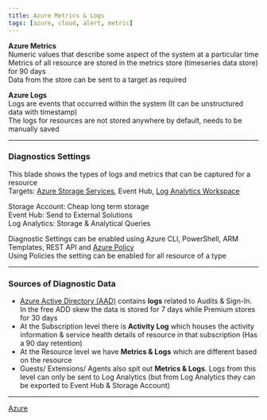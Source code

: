 ```yaml
---
title: Azure Metrics & Logs
tags: [azure, cloud, alert, metric]
---
```


**Azure Metrics**  
Numeric values that describe some aspect of the system at a particular time  
Metrics of all resource are stored in the metrics store (timeseries data store) for 90 days  
Data from the store can be sent to a target as required

**Azure Logs**  
Logs are events that occurred within the system (It can be unstructured data with timestamp)  
The logs for resources are not stored anywhere by default, needs to be manually saved  

---

### Diagnostics Settings

This blade shows the types of logs and metrics that can be captured for a resource   
Targets: [Azure Storage Services](../Azure%20Storage%20Services/Azure%20Storage%20Services.md), Event Hub, [Log Analytics Workspace](../Azure%20Analytics%20Services/Log%20Analytics%20Workspace.md)

Storage Account: Cheap long term storage  
Event Hub: Send to External Solutions  
Log Analytics: Storage & Analytical Queries

Diagnostic Settings can be enabled using Azure CLI, PowerShell, ARM Templates, REST API and [Azure Policy](../Azure%20Security%20Services/Azure%20Policy.md)  
Using Policies the setting can be enabled for all resource of a type

---

### Sources of Diagnostic Data

* [Azure Active Directory (AAD)](../Azure%20Security%20Services/Azure%20Active%20Directory%20%28AAD%29.md) contains **logs** related to Audits & Sign-In. In the free ADD skew the data is stored for 7 days while Premium stores for 30 days
* At the Subscription level there is **Activity Log** which houses the activity information & service health details of resource in that subscription (Has a 90 day retention)
* At the Resource level we have **Metrics & Logs** which are different based on the resource
* Guests/ Extensions/ Agents also spit out **Metrics & Logs**. Logs from this level can only be sent to Log Analytics (but from Log Analytics they can be exported to Event Hub & Storage Account)

---

[Azure](../Azure.md)